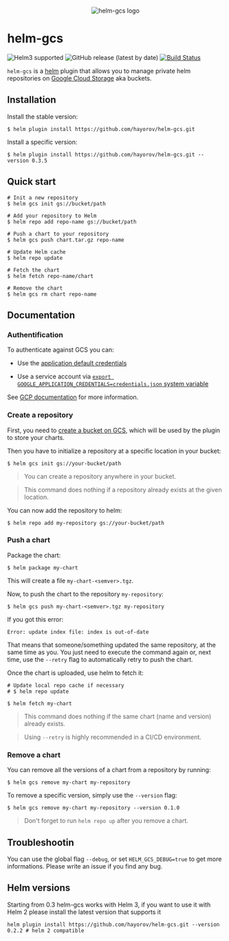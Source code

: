 <p align="center">
	<img src="https://raw.githubusercontent.com/hayorov/helm-gcs/master/assets/helm-gcs-logo.png" alt="helm-gcs logo"/>
</p>

# helm-gcs
![Helm3 supported](https://img.shields.io/badge/Helm%203-supported-green)
![GitHub release (latest by date)](https://img.shields.io/github/v/release/hayorov/helm-gcs)
[![Build Status](https://github.com/hayorov/helm-gcs/workflows/release/badge.svg)](https://github.com/hayorov/helm-gcs/releases/latest)


`helm-gcs` is a [helm](https://github.com/kubernetes/helm) plugin that allows you to manage private helm repositories on [Google Cloud Storage](https://cloud.google.com/storage/) aka buckets.

## Installation

Install the stable version:
```shell
$ helm plugin install https://github.com/hayorov/helm-gcs.git
```

Install a specific version:
```shell
$ helm plugin install https://github.com/hayorov/helm-gcs.git --version 0.3.5
```

## Quick start

```shell
# Init a new repository
$ helm gcs init gs://bucket/path

# Add your repository to Helm
$ helm repo add repo-name gs://bucket/path

# Push a chart to your repository
$ helm gcs push chart.tar.gz repo-name

# Update Helm cache
$ helm repo update

# Fetch the chart
$ helm fetch repo-name/chart

# Remove the chart
$ helm gcs rm chart repo-name
```

## Documentation

### Authentification

To authenticate against GCS you can:

 -   Use the [application default credentials](https://cloud.google.com/sdk/gcloud/reference/auth/application-default/)

 -   Use a service account via [`export GOOGLE_APPLICATION_CREDENTIALS=credentials.json` system variable](https://cloud.google.com/docs/authentication/getting-started)

See [GCP documentation](https://cloud.google.com/docs/authentication/production#providing_credentials_to_your_application) for more information.


### Create a repository

First, you need to [create a bucket on GCS](https://cloud.google.com/storage/docs/creating-buckets), which will be used by the plugin to store your charts.

Then you have to initialize a repository at a specific location in your bucket:

```shell
$ helm gcs init gs://your-bucket/path
```

>   You can create a repository anywhere in your bucket.

>   This command does nothing if a repository already exists at the given location.

You can now add the repository to helm:
```shell
$ helm repo add my-repository gs://your-bucket/path
```

### Push a chart

Package the chart:
```shell
$ helm package my-chart
```
This will create a file `my-chart-<semver>.tgz`.

Now, to push the chart to the repository `my-repository`:

```shell
$ helm gcs push my-chart-<semver>.tgz my-repository
```

If you got this error:
```shell
Error: update index file: index is out-of-date
```

That means that someone/something updated the same repository, at the same time as you. You just need to execute the command again or, next time, use the `--retry` flag to automatically retry to push the chart.

Once the chart is uploaded, use helm to fetch it:

```shell
# Update local repo cache if necessary
# $ helm repo update

$ helm fetch my-chart
```

>   This command does nothing if the same chart (name and version) already exists.

>   Using `--retry` is highly recommended in a CI/CD environment.

### Remove a chart

You can remove all the versions of a chart from a repository by running:

```shell
$ helm gcs remove my-chart my-repository
```

To remove a specific version, simply use the `--version` flag:

```shell
$ helm gcs remove my-chart my-repository --version 0.1.0
```

>   Don't forget to run `helm repo up` after you remove a chart.

## Troubleshootin

You can use the global flag `--debug`, or set `HELM_GCS_DEBUG=true` to get more informations. Please write an issue if you find any bug.

## Helm versions

Starting from 0.3 helm-gcs works with Helm 3, if you want to use it with Helm 2 please install the latest version that supports it
```shell
helm plugin install https://github.com/hayorov/helm-gcs.git --version 0.2.2 # helm 2 compatible 
```
